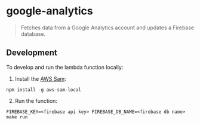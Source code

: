 # google-analytics

> Fetches data from a Google Analytics account and updates a Firebase database.

## Development

To develop and run the lambda function locally: 

1) Install the [AWS Sam](https://github.com/awslabs/aws-sam-local):
```
npm install -g aws-sam-local
```
2) Run the function:
```
FIREBASE_KEY=<firebase api key> FIREBASE_DB_NAME=<firebase db name> make run
```
